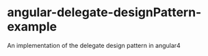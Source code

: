 # angular-delegate-designPattern-example
An implementation of the delegate design pattern in angular4 
